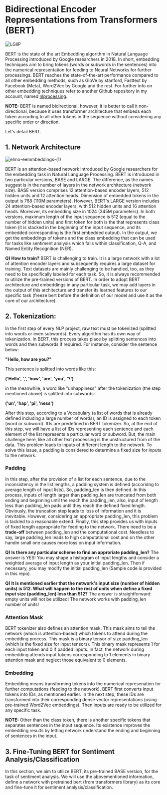 # Bidirectional Encoder Representations from Transformers (BERT)

![LGIlP](https://github.com/mohammadr8za/bert_nlp/assets/72736177/a7bcfd5f-6417-43ca-a260-961436741e04)

BERT is the state of the art Embedding algorithm in Natural Language Processing introduced by Google researchers in 2018. In short, embedding techniques aim to bring tokens (words or subwords in the sentences) into the numerical representation for feeding to Neural Networks for further processings. BERT reaches the state-of-the-art performance compared to all other embedding methods, such as GloVe by stanford, Fasttext by Facebook (Meta), Word2Vec by Google and the rest. For further info on other embedding techniques refer to another Github repository in my account, named [nlprocessing]().  

**NOTE:** BERT is named bidirectional, however, it is better to call it non-directional, because it uses transformer architecture that embeds each token according to all other tokens in the sequence without considering any specific order or direction. 

Let's detail BERT.

## 1. Network Architecture

![elmo-eemmbeddings-(1)](https://github.com/mohammadr8za/bert_nlp/assets/72736177/20695649-c7f8-4e7b-9815-e46d00587c2f)

BERT is an attention-based network introduced by Google researchers for the embedding task in Natural Language Processing. BERT is introduced in two particular versions, BASE and LARGE. The difference, as the names suggest is in the number of layers in the network architecture (network size). BASE version comprises 12 attention-based encoder layers, 512 hidden units and 12 attention heads. Dimension of embedded tokens in the output is 768 (110M parameters). However, BERT's LARGE version includes 24 attention-based encoder layers, with 512 hidden units and 16 attention heads. Moreover, its embedding size in 1024 (345M parameters). In both versions, maximum length of the input sequence is 512 (equal to the number of hidden units) and first token for both is the <CLS> that represents class token (it is stacked in the beginning of the input sequence, and its embedded corresponding is the first embedded output). In the output, we get the embeddings of tokens and the class embedding that can be used for tasks like sentiment analysis which falls within classification, Q-A, and Named Entity Recognition (NER). 


**Q) How to train?** BERT is challenging to train. It is a large network with a lot of attention encoder layers and subsequently requires a large dataset for training. Text datasets are mainly challenging to be handled, too, as they need to be specifically labeled for each task. So, it is always recommended to utilize the pre-trained versions of BERT. In order to adopt BERT architecture and embeddings in any particular task, we may add layers in the output of this architecture and transfer its learned features to our specific task (freeze bert before the definition of our model and use it as the core of our architecture).  
</p>

## 2. Tokenization: 

In the first step of every NLP project, raw text must be tokenized (splitted into words or even subwords). Every algorithm has its own way of tokenization. In BERT, this process takes place by splitting sentences into words and then subwords if required. For instance, consider the sentence below: 

**"Hello, how are you?"**

This sentence is splitted into words like this:

**('Hello', ',', 'how', 'are', 'you', '?')**

in the meanwhile, a word like "unhappiness" after the tokenization (the step mentioned above) is splitted into subwords: 

**('un', 'hap', 'pi', 'ness')**


After this step, according to a Vocabulary (a list of words that is already defined including a large number of words), an ID is assigned to each token (word or subword). IDs are predefined in BERT tokenizer. So, at the end of this step, we will have a list of IDs representing each sentence and each element of the list represents a particular word or subword. But, the main challenge here, like all other text processing is the unstructured from of the data. This problem leads to inputs of different length to the network. To solve this issue, a padding is considered to determine a fixed size for inputs to the network. 

### Padding

In this step, after the provision of a list for each sentence, due to the inconsistency in the list lengths, a padding system is defined (accoridng to average length of input lists). So, padding_len is then defined. In this process, inputs of length larger than padding_len are truncated from both ending and beginning until the reach the padding_len, also, input of length less than padding_len pads until they reach the defined fixed length. Obviously, the truncation step leads to loss of information and it is inevitable. However, considering an appropriate padding_len, this problem is tackled to a reasonable extend. Finally, this step provides us with inputs of fixed length appropriate for feeding to the network. There need to be a **trade-off** between padding_len and the computational cost. Needless to say, large padding_len leads to high computational cost and on the other handm small one causes more loss on input information. 


**Q) Is there any particular scheme to find an approriate padding_len?** The answer is YES! You may shape a histogram of input lengths and consider a weighted average of input length as your initial padding_len. Then if necessary, you may modify the initial padding_len (Sample code is provided in this repo).  

**Q) It is mentioned earlier that the network's input size (number of hidden units) is 512. What will happen to the rest of units when define a fixed input size (padding_len) less than 512?** The answer is straightforward: empty units will not be utilized! The network works with padding_len number of units!


### Attention Mask

BERT tokenizer also defines an attention mask. This mask aims to tell the network (which is attention-based) which tokens to attend during the embedding process. This mask is a binary tensor of size padding_len (which is the fixed size for input tensors). This binary mask represents 1 for each input token and 0 if padded inputs. In fact, the network during embedding attends input tokens corresponding to 1 elements in binary attention mask and neglect those equivalent to 0 elements. 



### Embedding

Embedding means transforming tokens into the numerical represenation for further computations (feeding to the network). BERT first converts input tokens into IDs, as mentioned earlier. In the next step, these IDs are transformed into their corresponding dense vector representations (using pre-trained Word2Vec embeddings). Then inputs are ready to be utilized for any specific task.

**NOTE:** Other than the <CLS> class token, there is another specific tokens <SEP> that separates sentences in the input sequence. Its existence improves the embedding results by letting network understand the ending and beginning of sentences in the input.


## 3. Fine-Tuning BERT for Sentiment Analysis/Classification

In this section, we aim to utilize BERT, its pre-trained BASE version, for the task of sentiment analysis. We will use the abovementioned information, define a network with pretrained bert (from transformers library) as its core and fine-tune it for sentiment analysis/classification.  








